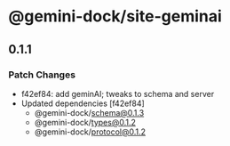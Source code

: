 # @gemini-dock/site-geminai

## 0.1.1

### Patch Changes

- f42ef84: add geminAI; tweaks to schema and server
- Updated dependencies [f42ef84]
  - @gemini-dock/schema@0.1.3
  - @gemini-dock/types@0.1.2
  - @gemini-dock/protocol@0.1.2
